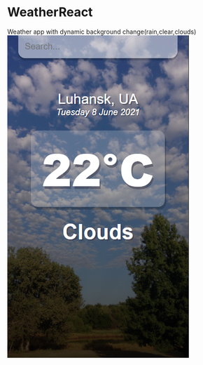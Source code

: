 # WeatherReact
Weather app with dynamic background change(rain,clear,clouds)<br>
![alt text](screenshots/screen.png "lorem")

